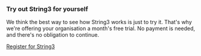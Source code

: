 <h3>Try out String3 for yourself</h3>
<p>We think the best way to see how String3 works is just to try it. That's why we're offering your organisation a month's free trial. No payment is needed, and there's no obligation to continue.</p>
<p class="button register-button">
		<a href="/register">
			Register for String3
		</a>
	</p>